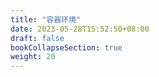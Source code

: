 ```yaml
---
title: "容器环境"
date: 2023-05-28T15:52:50+08:00
draft: false
bookCollapseSection: true
weight: 20
---
```


